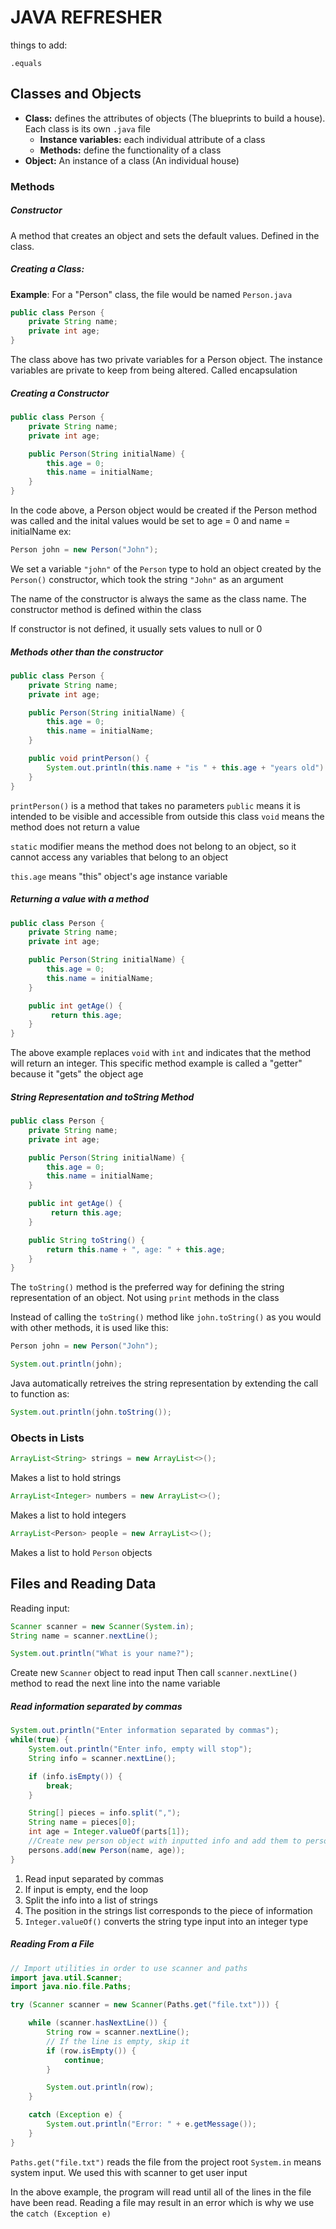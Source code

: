 # JAVA REFRESHER

things to add:

`.equals`


## Classes and Objects

* __Class:__ defines the attributes of objects (The blueprints to build a house). Each class is its own `.java` file
    * __Instance variables:__ each individual attribute of a class
    * __Methods:__ define the functionality of a class    
* __Object:__ An instance of a class (An individual house)<br>


### Methods


##### Constructor

A method that creates an object and sets the default values. Defined in the class.

##### Creating a Class:
        
__Example__:
For a "Person" class, the file would be named `Person.java`

```Java
public class Person {
    private String name;
    private int age;
}
```

The class above has two private variables for a Person object. The instance variables are private to keep from being altered. Called encapsulation

##### Creating a Constructor

```Java
public class Person {
    private String name;
    private int age;

    public Person(String initialName) {
        this.age = 0;
        this.name = initialName;
    }
}
```

In the code above, a Person object would be created if the Person method was called and the inital values would be set to age = 0 and name = initialName
ex:
```Java
Person john = new Person("John");
```
We set a variable `"john"` of the `Person` type to hold an object created by the `Person()` constructor, which took the string `"John"` as an argument

The name of the constructor is always the same as the class name. The constructor method is defined within the class

If constructor is not defined, it usually sets values to null or 0

##### Methods other than the constructor 

```Java
public class Person {
    private String name;
    private int age;

    public Person(String initialName) {
        this.age = 0;
        this.name = initialName;
    }

    public void printPerson() {
        System.out.println(this.name + "is " + this.age + "years old") 
    }
}
```

`printPerson()` is a method that takes no parameters
`public` means it is intended to be visible and accessible from outside this class
`void` means the method does not return a value

`static` modifier means the method does not belong to an object, so it cannot access any variables that belong to an object

`this.age` means "this" object's age instance variable

##### Returning a value with a method

```Java
public class Person {
    private String name;
    private int age;

    public Person(String initialName) {
        this.age = 0;
        this.name = initialName;
    }

    public int getAge() {
         return this.age;
    }
}
```

The above example replaces `void` with `int` and indicates that the method will return an integer. This specific method example is called a "getter" because it "gets" the object age

##### String Representation and toString Method

```Java
public class Person {
    private String name;
    private int age;

    public Person(String initialName) {
        this.age = 0;
        this.name = initialName;
    }

    public int getAge() {
         return this.age;
    }

    public String toString() {
        return this.name + ", age: " + this.age;
    }
}
```

The `toString()` method is the preferred way for defining the string representation of an object. Not using `print` methods in the class

Instead of calling the `toString()` method like `john.toString()` as you would with other methods, it is used like this:

```Java
Person john = new Person("John");

System.out.println(john);
```
Java automatically retreives the string representation by extending the call to function as:
```Java
System.out.println(john.toString());
```

### Obects in Lists

```Java
ArrayList<String> strings = new ArrayList<>();
```
Makes a list to hold strings

```Java
ArrayList<Integer> numbers = new ArrayList<>();
```
Makes a list to hold integers

```Java
ArrayList<Person> people = new ArrayList<>();
```
Makes a list to hold `Person` objects


## Files and Reading Data

Reading input: 

```Java
Scanner scanner = new Scanner(System.in);
String name = scanner.nextLine();

System.out.println("What is your name?");
```

Create new `Scanner` object to read input
Then call `scanner.nextLine()` method to read the next line into the name variable    

##### Read information separated by commas

```Java
System.out.println("Enter information separated by commas");
while(true) {
    System.out.println("Enter info, empty will stop");
    String info = scanner.nextLine();

    if (info.isEmpty()) {
        break;
    }

    String[] pieces = info.split(",");
    String name = pieces[0];
    int age = Integer.valueOf(parts[1]);
    //Create new person object with inputted info and add them to persons list
    persons.add(new Person(name, age));
}
```

1. Read input separated by commas
1. If input is empty, end the loop
1. Split the info into a list of strings
1. The position in the strings list corresponds to the piece of information
1. `Integer.valueOf()` converts the string type input into an integer type


##### Reading From a File

```Java
// Import utilities in order to use scanner and paths
import java.util.Scanner;
import java.nio.file.Paths;

try (Scanner scanner = new Scanner(Paths.get("file.txt"))) {

    while (scanner.hasNextLine()) {
        String row = scanner.nextLine();
        // If the line is empty, skip it
        if (row.isEmpty()) {
            continue;
        }

        System.out.println(row);
    }

    catch (Exception e) {
        System.out.println("Error: " + e.getMessage());
    }
}
```

`Paths.get("file.txt")` reads the file from the project root
`System.in` means system input. We used this with scanner to get user input

In the above example, the program will read until all of the lines in the file have been read. Reading a file may result in an error which is why we use the `catch (Exception e)`












